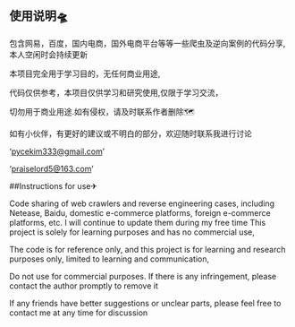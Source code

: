## 使用说明🛸
包含网易，百度，国内电商，国外电商平台等等一些爬虫及逆向案例的代码分享,本人空闲时会持续更新

本项目完全用于学习目的，无任何商业用途,

代码仅供参考，本项目仅供学习和研究使用,仅限于学习交流，

切勿用于商业用途.如有侵权，请及时联系作者删除🗺


如有小伙伴，有更好的建议或不明白的部分，欢迎随时联系我进行讨论

‘pycekim333@gmail.com’

‘praiselord5@163.com’




##Instructions for use✈

Code sharing of web crawlers and reverse engineering cases, including Netease, Baidu, domestic e-commerce platforms, foreign e-commerce platforms, etc. I will continue to update them during my free time
This project is solely for learning purposes and has no commercial use,

The code is for reference only, and this project is for learning and research purposes only, limited to learning and communication,

Do not use for commercial purposes. If there is any infringement, please contact the author promptly to remove it

If any friends have better suggestions or unclear parts, please feel free to contact me at any time for discussion


